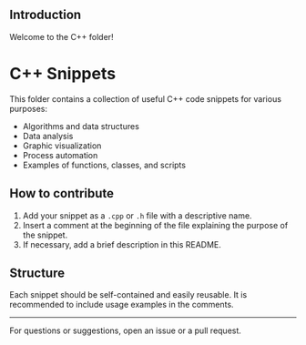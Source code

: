 ## Introduction

Welcome to the C++ folder!

# C++ Snippets

This folder contains a collection of useful C++ code snippets for various purposes:

- Algorithms and data structures
- Data analysis
- Graphic visualization
- Process automation
- Examples of functions, classes, and scripts

## How to contribute

1. Add your snippet as a `.cpp` or `.h` file with a descriptive name.
2. Insert a comment at the beginning of the file explaining the purpose of the snippet.
3. If necessary, add a brief description in this README.

## Structure

Each snippet should be self-contained and easily reusable. It is recommended to include usage examples in the comments.

---

For questions or suggestions, open an issue or a pull request.